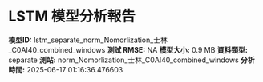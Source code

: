 # LSTM 模型分析報告
**模型ID:** lstm_separate_norm_Nomorlization_士林_C0AI40_combined_windows
**測試 RMSE:** NA
**模型大小:** 0.9 MB
**資料類型:** separate
**測站:** norm_Nomorlization_士林_C0AI40_combined_windows
**分析時間:** 2025-06-17 01:16:36.476603
